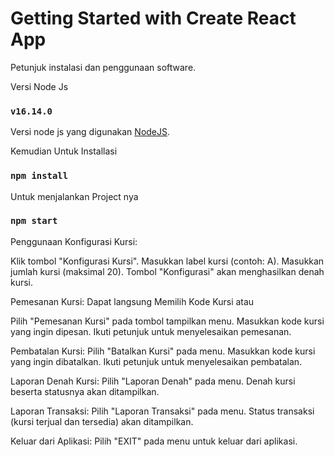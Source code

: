 # Getting Started with Create React App

Petunjuk instalasi dan penggunaan software.

Versi Node Js 
### `v16.14.0`
Versi node js yang digunakan [NodeJS](https://nodejs.org/en/blog/release/v16.14.0).

Kemudian Untuk Installasi 
### `npm install`

Untuk menjalankan Project nya 
### `npm start`

Penggunaan
Konfigurasi Kursi:

Klik tombol "Konfigurasi Kursi".
Masukkan label kursi (contoh: A).
Masukkan jumlah kursi (maksimal 20).
Tombol "Konfigurasi" akan menghasilkan denah kursi.

Pemesanan Kursi:
Dapat langsung Memilih Kode Kursi 
atau

Pilih "Pemesanan Kursi" pada tombol tampilkan menu.
Masukkan kode kursi yang ingin dipesan.
Ikuti petunjuk untuk menyelesaikan pemesanan.

Pembatalan Kursi:
Pilih "Batalkan Kursi" pada menu.
Masukkan kode kursi yang ingin dibatalkan.
Ikuti petunjuk untuk menyelesaikan pembatalan.

Laporan Denah Kursi:
Pilih "Laporan Denah" pada menu.
Denah kursi beserta statusnya akan ditampilkan.

Laporan Transaksi:
Pilih "Laporan Transaksi" pada menu.
Status transaksi (kursi terjual dan tersedia) akan ditampilkan.

Keluar dari Aplikasi:
Pilih "EXIT" pada menu untuk keluar dari aplikasi.
